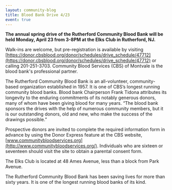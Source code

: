 ```yaml
---
layout: community-blog
title: Blood Bank Drive 4/23
event: true
---
```



**The annual spring drive of the Rutherford Community Blood Bank will be held Monday, April 23 from 3-8PM at the Elks Club in Rutherford, NJ.** 

Walk-ins are welcome, but pre-registration is available by visiting [https://donor.cbsblood.org/donor/schedules/drive_schedule/47712](https://donor.cbsblood.org/donor/schedules/drive_schedule/47712) or calling 201-251-3703. Community Blood Services (CBS) of Montvale is the blood bank's professional partner. 

The Rutherford Community Blood Bank is an all-volunteer, community-based organization established in 1957. It is one of CBS’s longest running community blood banks. Blood bank Chairperson Frank Tidona attributes its longevity to the enduring commitments of its notably generous donors, many of whom have been giving blood for many years. “The blood bank sponsors the drives with the help of numerous community members, but it is our outstanding donors, old and new, who make the success of the drawings possible.” 

Prospective donors are invited to complete the required information form in advance by using the Donor Express feature at the CBS website, [www.communitybloodservices.org](http://www.communitybloodservices.org/). Individuals who are sixteen or seventeen should visit the site to obtain a parental consent form. 


The Elks Club is located at 48 Ames Avenue, less than a block from Park Avenue.


The Rutherford Community Blood Bank has been saving lives for more than sixty years. It is one of the longest running blood banks of its kind. 
